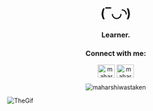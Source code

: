 <h1 align="center">(‾◡◝) </h1>
<h3 align="center">Learner.</h3>

<h3 align="center">Connect with me:</h3>
<p align="center">
<a href="https://twitter.com/maharshikattel" target="blank"><img align="center" src="https://raw.githubusercontent.com/rahuldkjain/github-profile-readme-generator/master/src/images/icons/Social/twitter.svg" alt="maharshikattel" height="30" width="40" /></a>
<a href="https://linkedin.com/in/maharshi-kattel-2772a5293" target="blank"><img align="center" src="https://raw.githubusercontent.com/rahuldkjain/github-profile-readme-generator/master/src/images/icons/Social/linked-in-alt.svg" alt="maharshi-kattel-2772a5293" height="30" width="40" /></a>
</p>
<p align="center"> <img src="https://komarev.com/ghpvc/?username=maharshiwastaken&label=Profile%20views&color=0e75b6&style=flat" alt="maharshiwastaken" /> </p>
<img src="[https://example.com/path/to/your/gif.gif](https://gifdb.com/images/thumbnail/animated-programmer-guy-coding-790a0bs8e8thpisg.gif)https://gifdb.com/images/thumbnail/animated-programmer-guy-coding-790a0bs8e8thpisg.gif" alt="TheGif"loop>

